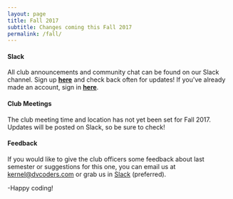 ```yaml
---
layout: page
title: Fall 2017
subtitle: Changes coming this Fall 2017
permalink: /fall/
---
```


#### **Slack**

All club announcements and community chat can be found on our Slack channel. Sign up **[here](http://apply.dvcoders.com/)** and check back often for updates! If you've already made an account, sign in **[here](https://dvcoders.slack.com/)**.


#### **Club Meetings**

The club meeting time and location has not yet been set for Fall 2017. Updates will be posted on Slack, so be sure to check!

#### **Feedback**
	
If you would like to give the club officers some feedback about last semester or suggestions for this one, you can email us at [kernel@dvcoders.com](mailto:kernel@dvcoders.com) or grab us in [Slack](dvcoders.slack.com) (preferred).

-Happy coding!	  

